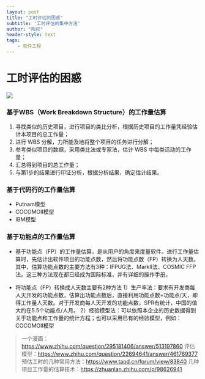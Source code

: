 ```yaml
---
layout: post
title: "工时评估的困惑"
subtitle: '工时评估的集中方法'
author: "陶叔"
header-style: text
tags:
    - 软件工程
---
```


# 工时评估的困惑
![](https://tjj006-1302037511.cos.ap-shanghai.myqcloud.com/2020/10/11/16023999460531.jpg)

### 基于WBS（Work Breakdown Structure）的工作量估算
1. 寻找类似的历史项目，进行项目的类比分析，根据历史项目的工作量凭经验估计本项目的总工作量；
2. 进行 WBS 分解，力所能及地将整个项目的任务进行分解；
3. 参考类似项目的数据，采用类比法或专家法，估计 WBS 中每类活动的工作量；
4. 汇总得到项目的总工作量；
5. 与第1步的结果进行印证分析，根据分析结果，确定估计结果。

### 基于代码行的工作量估算
- Putnam模型
- COCOMOⅡ模型
- IBM模型

### 基于功能点的工作量估算
- 基于功能点（FP）的工作量估算，是从用户的角度来度量软件。进行工作量估算时，先估计出软件项目的功能点数，然后将功能点数（FP）转换为人天数。其中，估算功能点数的主要方法有3种：IFPUG法、MarkⅡ法、COSMIC FFP法。这三种方法现在都已经成为国际标准，并有详细的操作手册。

- 将功能点（FP）转换成人天数主要有2种方法
1）生产率法：要求有开发商每人天开发的功能点数，估算出功能点数后，直接利用功能点数÷功能点/天，即得工作量人天数。对于开发商每人天开发的功能点数，SPR有统计，中国的值大约在5.5个功能点/人月。
 2）经验模型法：可以依照本企业的历史数据得到关于功能点和工作量的统计方程；也可以采用已有的经验模型，例如：COCOMOⅡ模型

> 一个漫画：https://www.zhihu.com/question/295181406/answer/513197860
> 评估模型：https://www.zhihu.com/question/22694641/answer/461769377
> 预估工时的几种常用方法：https://www.tapd.cn/forum/view/83840
> 几种项目工作量的估算技术：https://zhuanlan.zhihu.com/p/98626941
